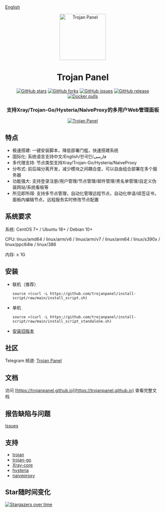 [English](README.md)

<div align="center">
<a href="https://github.com/trojanpanel"><img src="https://github.com/trojanpanel/install-script/assets/46235235/bfc4f96a-e8b6-499d-956f-a9c212059294" alt="Trojan Panel" width="150" /></a>
<h1>Trojan Panel</h1>
<p>
<a href="https://github.com/trojanpanel/install-script/stargazers"><img src="https://img.shields.io/github/stars/trojanpanel/install-script" alt="GitHub stars"></a>
<a href="https://github.com/trojanpanel/install-script/forks"><img src="https://img.shields.io/github/forks/trojanpanel/install-script" alt="GitHub forks"></a>
<a href="https://github.com/trojanpanel/install-script/issues"><img src="https://img.shields.io/github/issues/trojanpanel/install-script" alt="GitHub issues"></a>
<a href="https://github.com/trojanpanel/install-script/releases"><img src="https://img.shields.io/github/v/release/trojanpanel/install-script" alt="GitHub release"></a>
<a href="https://hub.docker.com/r/jonssonyan/trojan-panel"><img src="https://img.shields.io/docker/pulls/jonssonyan/trojan-panel" alt="Docker pulls"></a>
</p>
<h3>支持Xray/Trojan-Go/Hysteria/NaiveProxy的多用户Web管理面板</h3>
<a href="https://github.com/trojanpanel/install-script/assets/46235235/7ac2bba1-b442-442d-b48e-b52f92e0bad8"><img src="https://github.com/trojanpanel/install-script/assets/46235235/7ac2bba1-b442-442d-b48e-b52f92e0bad8" alt="Trojan Panel"/></a>
</div>

## 特点

- 极速搭建: 一键安装脚本，降低部署门槛，快速搭建系统
- 国际化: 系统语言支持中文/English/한국인/فارسی
- 多代理支持: 节点类型支持Xray/Trojan-Go/Hysteria/NaiveProxy
- 分布式: 前后端分离开发，减少模块之间耦合度，可以自由组合部署在多个服务器
- 功能强大: 支持登录注册/用户管理/节点管理/邮件管理/黑名单管理/自定义伪装网站/系统看板等
- 所见即所得: 支持多节点管理，自动化管理远程节点，自动化申请/续签证书，面板内编辑节点，远程服务实时修改节点配置

## 系统要求

系统: CentOS 7+ / Ubuntu 18+ / Debian 10+

CPU: linux/amd64 / linux/arm/v6 / linux/arm/v7 / linux/arm64 / linux/s390x / linux/ppc64le / linux/386

内存: ≥ 1G

## 安装

- 联机（推荐）

    ```shell
    source <(curl -L https://github.com/trojanpanel/install-script/raw/main/install_script.sh)
    ```

- 单机

    ```shell
    source <(curl -L https://github.com/trojanpanel/install-script/raw/main/install_script_standalone.sh)
    ```

- [安装旧版本](README_ARCHIVE_ZH.md)

## 社区

Telegram 频道: [Trojan Panel](https://t.me/TrojanPanel)

## 文档

访问 [https://trojanpanel.github.io](https://trojanpanel.github.io) 查看完整文档

## 报告缺陷与问题

[Issues](https://github.com/trojanpanel/install-script/issues)

## 支持

- [trojan](https://github.com/trojan-gfw/trojan)
- [trojan-go](https://github.com/p4gefau1t/trojan-go)
- [Xray-core](https://github.com/XTLS/Xray-core)
- [hysteria](https://github.com/HyNetwork/hysteria)
- [naiveproxy](https://github.com/klzgrad/naiveproxy)

## Star随时间变化

[![Stargazers over time](https://starchart.cc/trojanpanel/install-script.svg)](https://github.com/trojanpanel/install-script)
